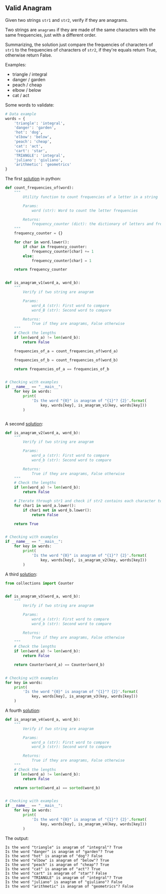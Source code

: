 ## Valid Anagram

Given two strings ``str1`` and ``str2``, verify if they are anagrams.

Two strings are ``anagrams`` if they are made of the same characters with the same frequencies, just with a different order.

Summarizing, the solution just compare the frequencies of characters of ``str1`` to the frequencies of characters of ``str2``, if they're equals return True, otherwise return False.

Examples:

- triangle / integral
- danger / garden
- peach / cheap
- elbow / below
- cat / act

Some words to validate:

```python
# Data example
words = {
    'triangle': 'integral',
    'danger': 'garden',
    'hot': 'dog',
    'elbow': 'below',
    'peach': 'cheap',
    'cat': 'act',
    'cart': 'star',
    'TRIANGLE': 'integral',
    'juliano': 'giuliano',
    'arithmetic': 'geometrics'
}
```

The first [solution](valid_anagram_v1.py) in python:

```python
def count_frequencies_of(word):
    """
        Utility function to count frequencies of a letter in a string

        Params:
            word (str): Word to count the letter frequencies

        Returns:
            frequency_counter (dict): the dictionary of letters and frequencies
    """
    frequency_counter = {}

    for char in word.lower():
        if char in frequency_counter:
            frequency_counter[char] += 1
        else:
            frequency_counter[char] = 1

    return frequency_counter


def is_anagram_v1(word_a, word_b):
    """
        Verify if two string are anagram

        Params:
            word_A (str): First word to compare
            word_B (str): Second word to compare

        Returns:
            True if they are anagrams, False otherwise
    """
    # Check the lengths
    if len(word_a) != len(word_b):
        return False

    frequencies_of_a = count_frequencies_of(word_a)

    frequencies_of_b = count_frequencies_of(word_b)

    return frequencies_of_a == frequencies_of_b


# Checking with examples
if __name__ == "__main__":
    for key in words:
        print(
            'Is the word "{0}" is anagram of "{1}"? {2}'.format(
                key, words[key], is_anagram_v1(key, words[key]))
        )



```

A second [solution](valid_anagram_v2.py):

```python
def is_anagram_v2(word_a, word_b):
    """
        Verify if two string are anagram

        Params:
            word_a (str): First word to compare
            word_b (str): Second word to compare

        Returns:
            True if they are anagrams, False otherwise
    """
    # Check the lengths
    if len(word_a) != len(word_b):
        return False

    # Iterate through str1 and check if str2 contains each character too
    for char1 in word_a.lower():
        if char1 not in word_b.lower():
            return False

    return True


# Checking with examples
if __name__ == "__main__":
    for key in words:
        print(
            'Is the word "{0}" is anagram of "{1}"? {2}'.format(
                key, words[key], is_anagram_v2(key, words[key]))
        )
```

A third [solution](valid_anagram_v3.py):

```python
from collections import Counter


def is_anagram_v3(word_a, word_b):
    """
        Verify if two string are anagram

        Params:
            word_a (str): First word to compare
            word_b (str): Second word to compare

        Returns:
            True if they are anagrams, False otherwise
    """
    # Check the lengths
    if len(word_a) != len(word_b):
        return False

    return Counter(word_a) == Counter(word_b)


# Checking with examples
for key in words:
    print(
        'Is the word "{0}" is anagram of "{1}"? {2}'.format(
            key, words[key], is_anagram_v3(key, words[key]))
    )

```

A fourth [solution](valid_anagram_v4.py):

```python
def is_anagram_v4(word_a, word_b):
    """
        Verify if two string are anagram

        Params:
            word_a (str): First word to compare
            word_b (str): Second word to compare

        Returns:
            True if they are anagrams, False otherwise
    """
    # Check the lengths
    if len(word_a) != len(word_b):
        return False

    return sorted(word_a) == sorted(word_b)


# Checking with examples
if __name__ == "__main__":
    for key in words:
        print(
            'Is the word "{0}" is anagram of "{1}"? {2}'.format(
                key, words[key], is_anagram_v4(key, words[key]))
        )
```

The output:

```
Is the word "triangle" is anagram of "integral"? True
Is the word "danger" is anagram of "garden"? True
Is the word "hot" is anagram of "dog"? False
Is the word "elbow" is anagram of "below"? True
Is the word "peach" is anagram of "cheap"? True
Is the word "cat" is anagram of "act"? True
Is the word "cart" is anagram of "star"? False
Is the word "TRIANGLE" is anagram of "integral"? True
Is the word "juliano" is anagram of "giuliano"? False
Is the word "arithmetic" is anagram of "geometrics"? False
```